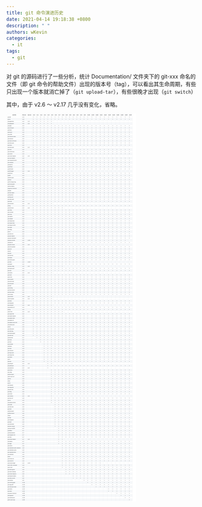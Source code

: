 ```yaml
---
title: git 命令演进历史
date: 2021-04-14 19:18:38 +0800
description: " "
authors: wKevin
categories:
  - it
tags:
  - git
---
```


对 git 的源码进行了一些分析，统计 Documentation/ 文件夹下的 git-xxx 命名的文件（即 git 命令的帮助文件）出现的版本号（tag），可以看出其生命周期，有些只出现一个版本就消亡掉了（`git upload-tar`），有些很晚才出现（`git switch`）

<!--truncate-->

其中，由于 v2.6 ～ v2.17 几乎没有变化，省略。

![](./images/git-cmd-history.png)
